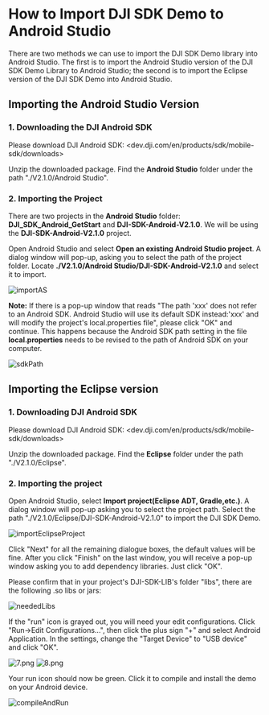 # How to Import DJI SDK Demo to Android Studio

<!-- toc -->

There are two methods we can use to import the DJI SDK Demo library into Android Studio. The first is to import the Android Studio version of the DJI SDK Demo Library to Android Studio; the second is to import the Eclipse version of the DJI SDK Demo into Android Studio.

## Importing the Android Studio Version

### 1. Downloading the DJI Android SDK
Please download DJI Android SDK: <dev.dji.com/en/products/sdk/mobile-sdk/downloads>

Unzip the downloaded package. Find the **Android Studio** folder under the path "./V2.1.0/Android Studio".

### 2. Importing the Project

There are two projects in the **Android Studio** folder: **DJI_SDK_Android_GetStart** and **DJI-SDK-Android-V2.1.0**. We will be using the **DJI-SDK-Android-V2.1.0** project.

Open Android Studio and select **Open an existing Android Studio project**. A dialog window will pop-up, asking you to select the path of the project folder. Locate **./V2.1.0/Android Studio/DJI-SDK-Android-V2.1.0** and select it to import.

![importAS](../../images/Android/AndroidStudioMigration/importAS.png)

 **Note:** If there is a pop-up window that reads "The path 'xxx' does not refer to an Android SDK. Android Studio will use its default SDK instead:'xxx' and will modify the project's local.properties file", please click "OK" and continue. This happens because the Android SDK path setting in the file **local.properties** needs to be revised to the path of Android SDK on your computer.
 
![sdkPath](../../images/Android/AndroidStudioMigration/sdkPath.png)


## Importing the Eclipse version

### 1. Downloading DJI Android SDK
Please download DJI Android SDK: <dev.dji.com/en/products/sdk/mobile-sdk/downloads>

Unzip the downloaded package. Find the **Eclipse** folder under the path "./V2.1.0/Eclipse". 

### 2. Importing the project

Open Android Studio, select **Import project(Eclipse ADT, Gradle,etc.)**. A dialog window will pop-up asking you to select the project path. Select the path "./V2.1.0/Eclipse/DJI-SDK-Android-V2.1.0" to import the DJI SDK Demo.

![importEclipseProject](../../images/Android/AndroidStudioMigration/importEclipseProject.png)

Click "Next" for all the remaining dialogue boxes, the default values will be fine. After you click "Finish" on the last window, you will receive a pop-up window asking you to add dependency libraries. Just click "OK".

Please confirm that in your project's DJI-SDK-LIB's folder "libs", there are the following .so libs or jars:

![neededLibs](../../images/Android/AndroidStudioMigration/neededLibs.png)

If the "run" icon is grayed out, you will need your edit configurations. Click "Run->Edit Configurations...", then click the plus sign "+" and select Android Application. In the settings, change the "Target Device" to "USB device" and click "OK".

![7.png](../../images/Android/AndroidStudioMigration/7.png)
![8.png](../../images/Android/AndroidStudioMigration/8.png)

Your run icon should now be green. Click it to compile and install the demo on your Android device.

![compileAndRun](../../images/Android/AndroidStudioMigration/compileAndRun.png)
